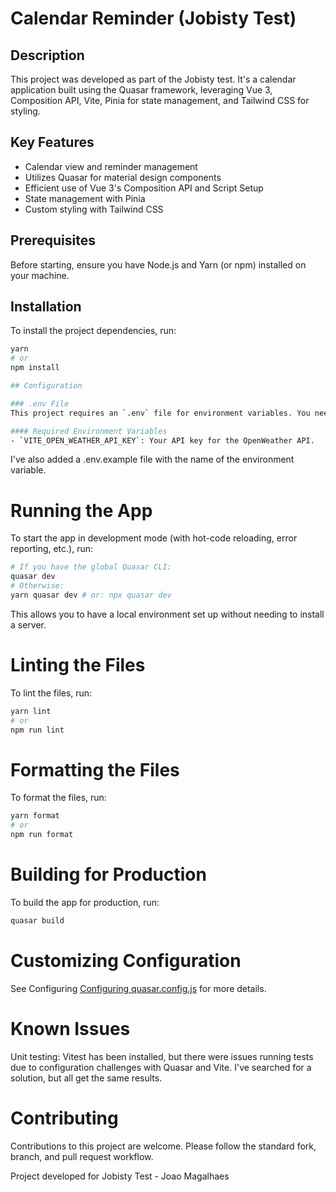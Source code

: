 # Calendar Reminder (Jobisty Test)

## Description
This project was developed as part of the Jobisty test. It's a calendar application built using the Quasar framework, leveraging Vue 3, Composition API, Vite, Pinia for state management, and Tailwind CSS for styling.

## Key Features
- Calendar view and reminder management
- Utilizes Quasar for material design components
- Efficient use of Vue 3's Composition API and Script Setup
- State management with Pinia
- Custom styling with Tailwind CSS

## Prerequisites
Before starting, ensure you have Node.js and Yarn (or npm) installed on your machine.

## Installation

To install the project dependencies, run:

```bash
yarn
# or
npm install

## Configuration

### .env File
This project requires an `.env` file for environment variables. You need to create this file in the root of the project.

#### Required Environment Variables
- `VITE_OPEN_WEATHER_API_KEY`: Your API key for the OpenWeather API.
```
I've also added a .env.example file with the name of the environment variable.

# Running the App
To start the app in development mode (with hot-code reloading, error reporting, etc.), run:

```bash
# If you have the global Quasar CLI:
quasar dev
# Otherwise:
yarn quasar dev # or: npx quasar dev
```

This allows you to have a local environment set up without needing to install a server.

# Linting the Files
To lint the files, run:

```bash
yarn lint
# or
npm run lint
```

# Formatting the Files
To format the files, run:

```bash
yarn format
# or
npm run format
```

# Building for Production
To build the app for production, run:

```bash
quasar build
```

# Customizing Configuration
See Configuring <a href="https://v2.quasar.dev/quasar-cli-vite/quasar-config-js" target="_blank">Configuring quasar.config.js</a> for more details.

# Known Issues
Unit testing: Vitest has been installed, but there were issues running tests due to configuration challenges with Quasar and Vite. I've searched for a solution, but all get the same results.

# Contributing
Contributions to this project are welcome. Please follow the standard fork, branch, and pull request workflow.


Project developed for Jobisty Test - Joao Magalhaes
